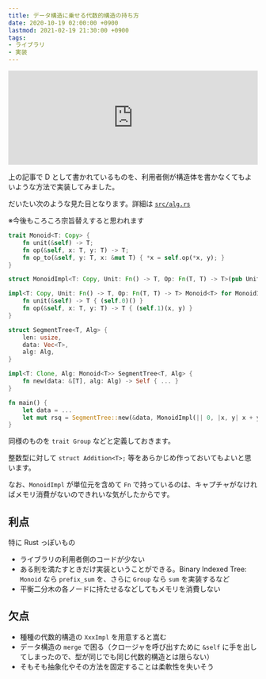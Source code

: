 ```yaml
---
title: データ構造に乗せる代数的構造の持ち方
date: 2020-10-19 02:00:00 +0900
lastmod: 2021-02-19 21:30:00 +0900
tags:
- ライブラリ
- 実装
---
```


<iframe src="https://hatenablog-parts.com/embed?url=https%3A%2F%2Fnoshi91.hatenablog.com%2Fentry%2F2020%2F04%2F22%2F212649" style="border: 0; width: 100%; height: 190px;" allowfullscreen scrolling="no"></iframe>

上の記事で D として書かれているものを、利用者側が構造体を書かなくてもよいような方法で実装してみました。

だいたい次のような見た目となります。詳細は [`src/alg.rs`](https://github.com/shino16/cpr/blob/master/src/alg.rs)

※今後もころころ宗旨替えすると思われます

```rs
trait Monoid<T: Copy> {
    fn unit(&self) -> T;
    fn op(&self, x: T, y: T) -> T;
    fn op_to(&self, y: T, x: &mut T) { *x = self.op(*x, y); }
}

struct MonoidImpl<T: Copy, Unit: Fn() -> T, Op: Fn(T, T) -> T>(pub Unit, pub Op);

impl<T: Copy, Unit: Fn() -> T, Op: Fn(T, T) -> T> Monoid<T> for MonoidImpl<T, Unit, Op> {
    fn unit(&self) -> T { (self.0)() }
    fn op(&self, x: T, y: T) -> T { (self.1)(x, y) }
}

struct SegmentTree<T, Alg> {
    len: usize,
    data: Vec<T>,
    alg: Alg,
}

impl<T: Clone, Alg: Monoid<T>> SegmentTree<T, Alg> {
    fn new(data: &[T], alg: Alg) -> Self { ... }
}

fn main() {
    let data = ...
    let mut rsq = SegmentTree::new(&data, MonoidImpl(|| 0, |x, y| x + y));
}
```

同様のものを `trait Group` などと定義しておきます。

整数型に対して `struct Addition<T>;` 等をあらかじめ作っておいてもよいと思います。

なお、`MonoidImpl` が単位元を含めて `Fn` で持っているのは、キャプチャがなければメモリ消費がないのできれいな気がしたからです。

## 利点

特に Rust っぽいもの

* ライブラリの利用者側のコードが少ない
* ある則を満たすときだけ実装ということができる。Binary Indexed Tree: `Monoid` なら `prefix_sum` を、さらに `Group` なら `sum` を実装するなど
* 平衡二分木の各ノードに持たせるなどしてもメモリを消費しない

## 欠点

* 種種の代数的構造の `XxxImpl` を用意すると嵩む
* データ構造の `merge` で困る（クロージャを呼び出すために `&self` に手を出してしまったので、型が同じでも同じ代数的構造とは限らない）
* そもそも抽象化やその方法を固定することは柔軟性を失いそう
